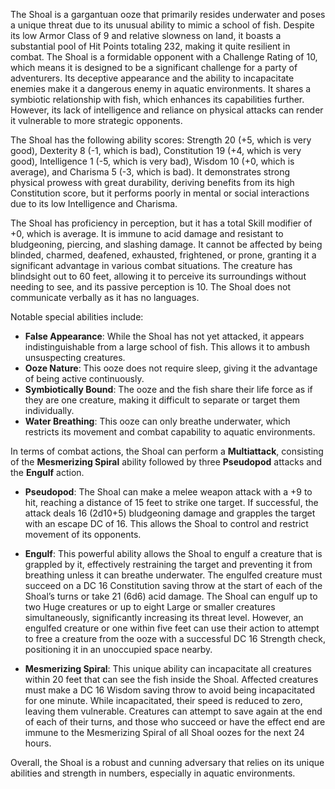 The Shoal is a gargantuan ooze that primarily resides underwater and poses a unique threat due to its unusual ability to mimic a school of fish. Despite its low Armor Class of 9 and relative slowness on land, it boasts a substantial pool of Hit Points totaling 232, making it quite resilient in combat. The Shoal is a formidable opponent with a Challenge Rating of 10, which means it is designed to be a significant challenge for a party of adventurers. Its deceptive appearance and the ability to incapacitate enemies make it a dangerous enemy in aquatic environments. It shares a symbiotic relationship with fish, which enhances its capabilities further. However, its lack of intelligence and reliance on physical attacks can render it vulnerable to more strategic opponents. 

The Shoal has the following ability scores: Strength 20 (+5, which is very good), Dexterity 8 (-1, which is bad), Constitution 19 (+4, which is very good), Intelligence 1 (-5, which is very bad), Wisdom 10 (+0, which is average), and Charisma 5 (-3, which is bad). It demonstrates strong physical prowess with great durability, deriving benefits from its high Constitution score, but it performs poorly in mental or social interactions due to its low Intelligence and Charisma.

The Shoal has proficiency in perception, but it has a total Skill modifier of +0, which is average. It is immune to acid damage and resistant to bludgeoning, piercing, and slashing damage. It cannot be affected by being blinded, charmed, deafened, exhausted, frightened, or prone, granting it a significant advantage in various combat situations. The creature has blindsight out to 60 feet, allowing it to perceive its surroundings without needing to see, and its passive perception is 10. The Shoal does not communicate verbally as it has no languages.

Notable special abilities include:
- **False Appearance**: While the Shoal has not yet attacked, it appears indistinguishable from a large school of fish. This allows it to ambush unsuspecting creatures.
- **Ooze Nature**: This ooze does not require sleep, giving it the advantage of being active continuously.
- **Symbiotically Bound**: The ooze and the fish share their life force as if they are one creature, making it difficult to separate or target them individually. 
- **Water Breathing**: This ooze can only breathe underwater, which restricts its movement and combat capability to aquatic environments.

In terms of combat actions, the Shoal can perform a **Multiattack**, consisting of the **Mesmerizing Spiral** ability followed by three **Pseudopod** attacks and the **Engulf** action. 

- **Pseudopod**: The Shoal can make a melee weapon attack with a +9 to hit, reaching a distance of 15 feet to strike one target. If successful, the attack deals 16 (2d10+5) bludgeoning damage and grapples the target with an escape DC of 16. This allows the Shoal to control and restrict movement of its opponents.

- **Engulf**: This powerful ability allows the Shoal to engulf a creature that is grappled by it, effectively restraining the target and preventing it from breathing unless it can breathe underwater. The engulfed creature must succeed on a DC 16 Constitution saving throw at the start of each of the Shoal’s turns or take 21 (6d6) acid damage. The Shoal can engulf up to two Huge creatures or up to eight Large or smaller creatures simultaneously, significantly increasing its threat level. However, an engulfed creature or one within five feet can use their action to attempt to free a creature from the ooze with a successful DC 16 Strength check, positioning it in an unoccupied space nearby.

- **Mesmerizing Spiral**: This unique ability can incapacitate all creatures within 20 feet that can see the fish inside the Shoal. Affected creatures must make a DC 16 Wisdom saving throw to avoid being incapacitated for one minute. While incapacitated, their speed is reduced to zero, leaving them vulnerable. Creatures can attempt to save again at the end of each of their turns, and those who succeed or have the effect end are immune to the Mesmerizing Spiral of all Shoal oozes for the next 24 hours.

Overall, the Shoal is a robust and cunning adversary that relies on its unique abilities and strength in numbers, especially in aquatic environments.